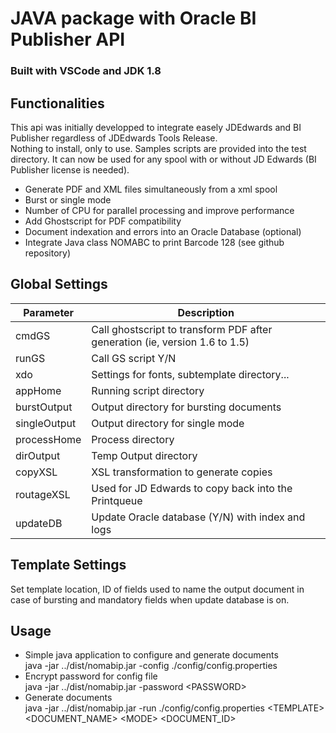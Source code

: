 # JAVA package with Oracle BI Publisher API
### Built with VSCode and JDK 1.8

## Functionalities
This api was initially developped to integrate easely JDEdwards and BI Publisher regardless of JDEdwards Tools Release.\
Nothing to install, only to use. Samples scripts are provided into the test directory. It can now be used for any spool with or without JD Edwards (BI Publisher license is needed).
- Generate PDF and XML files simultaneously from a xml spool
- Burst or single mode
- Number of CPU for parallel processing and improve performance
- Add Ghostscript for PDF compatibility
- Document indexation and errors into an Oracle Database (optional)
- Integrate Java class NOMABC to print Barcode 128 (see github repository)

## Global Settings

| Parameter     | Description                       |
| ---           | ---                               |
| cmdGS         | Call ghostscript to transform PDF after generation (ie, version 1.6 to 1.5)   |
| runGS         | Call GS script Y/N |
| xdo           | Settings for fonts, subtemplate directory... |
| appHome       | Running script directory  |
| burstOutput   | Output directory for bursting documents    |
| singleOutput  | Output directory for single mode  |
| processHome   | Process directory    |
| dirOutput     | Temp Output directory    |
| copyXSL       | XSL transformation to generate copies |
| routageXSL    | Used for JD Edwards to copy back into the Printqueue   |
| updateDB      | Update Oracle database (Y/N) with index and logs  |


## Template Settings

Set template location, ID of fields used to name the output document in case of bursting and mandatory fields when update database is on.

## Usage

- Simple java application to configure and generate documents\
java -jar ../dist/nomabip.jar -config ./config/config.properties
- Encrypt password for config file\
java -jar ../dist/nomabip.jar -password \<PASSWORD>
- Generate documents\
java -jar ../dist/nomabip.jar -run ./config/config.properties \<TEMPLATE> \<DOCUMENT_NAME> \<MODE> \<DOCUMENT_ID> 

